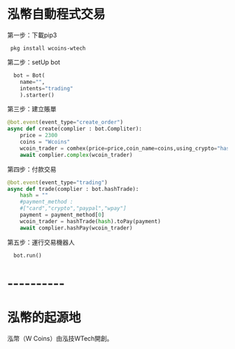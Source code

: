 
# 泓幣自動程式交易

第一步：下載pip3
```
 pkg install wcoins-wtech
```
第二步：setUp bot
``` python
  bot = Bot(
    name="",
    intents="trading"
    ).starter()
```
第三步：建立賬單
``` python
@bot.event(event_type="create_order")
async def create(complier : bot.Compliter):
    price = 2300
    coins = "Wcoins"
    wcoin_trader = comhex(price=price,coin_name=coins,using_crypto="hash-function")
    await complier.complex(wcoin_trader)
```
第四步：付款交易
``` python
@bot.event(event_type="trading")
async def trade(complier : bot.hashTrade):
    hash = ""
    #payment_method :
    #["card","crypto","paypal","wpay"]
    payment = payment_method[0]
    wcoin_trader = hashTrade(hash).toPay(payment)
    await complier.hashPay(wcoin_trader)
```
第五步：運行交易機器人
``` python
  bot.run()
```

# ----------
# 泓幣的起源地
泓幣（W Coins）由泓技WTech開創。
